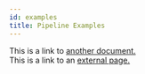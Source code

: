 ```yaml
---
id: examples
title: Pipeline Examples
---
```


This is a link to [another document.](doc3.md)  
This is a link to an [external page.](http://www.example.com)

